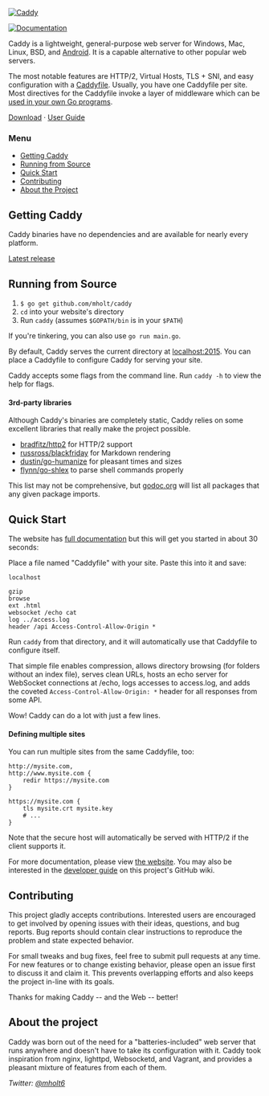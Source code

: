 [![Caddy](https://caddyserver.com/resources/images/caddy-boxed.png)](https://caddyserver.com)

[![Documentation](https://img.shields.io/badge/godoc-reference-blue.svg?style=flat-square)](https://godoc.org/github.com/mholt/caddy)

Caddy is a lightweight, general-purpose web server for Windows, Mac, Linux, BSD, and [Android](https://github.com/mholt/caddy/wiki/Running-Caddy-on-Android). It is a capable alternative to other popular web servers.

The most notable features are HTTP/2, Virtual Hosts, TLS + SNI, and easy configuration with a [Caddyfile](https://caddyserver.com/docs/caddyfile). Usually, you have one Caddyfile per site. Most directives for the Caddyfile invoke a layer of middleware which can be [used in your own Go programs](https://github.com/mholt/caddy/wiki/Using-Caddy-Middleware-in-Your-Own-Programs).

[Download](https://github.com/mholt/caddy/releases) · [User Guide](https://caddyserver.com/docs)




### Menu

- [Getting Caddy](#getting-caddy)
- [Running from Source](#running-from-source)
- [Quick Start](#quick-start)
- [Contributing](#contributing)
- [About the Project](#about-the-project)




## Getting Caddy

Caddy binaries have no dependencies and are available for nearly every platform.

[Latest release](https://github.com/mholt/caddy/releases/latest)


## Running from Source

1. `$ go get github.com/mholt/caddy`
2. `cd` into your website's directory
3. Run `caddy` (assumes `$GOPATH/bin` is in your `$PATH`)

If you're tinkering, you can also use `go run main.go`.

By default, Caddy serves the current directory at [localhost:2015](http://localhost:2015). You can place a Caddyfile to configure Caddy for serving your site.

Caddy accepts some flags from the command line. Run `caddy -h` to view the help for flags.


#### 3rd-party libraries

Although Caddy's binaries are completely static, Caddy relies on some excellent libraries that really make the project possible.

- [bradfitz/http2](https://github.com/bradfitz/http2) for HTTP/2 support
- [russross/blackfriday](https://github.com/russross/blackfriday) for Markdown rendering
- [dustin/go-humanize](https://github.com/dustin/go-humanize) for pleasant times and sizes
- [flynn/go-shlex](https://github.com/flynn/go-shlex) to parse shell commands properly

This list may not be comprehensive, but [godoc.org](https://godoc.org/github.com/mholt/caddy) will list all packages that any given package imports.

## Quick Start

The website has [full documentation](https://caddyserver.com/docs) but this will get you started in about 30 seconds:

Place a file named "Caddyfile" with your site. Paste this into it and save:

```
localhost

gzip
browse
ext .html
websocket /echo cat
log ../access.log
header /api Access-Control-Allow-Origin *
```

Run `caddy` from that directory, and it will automatically use that Caddyfile to configure itself.

That simple file enables compression, allows directory browsing (for folders without an index file), serves clean URLs, hosts an echo server for WebSocket connections at /echo, logs accesses to access.log, and adds the coveted `Access-Control-Allow-Origin: *` header for all responses from some API.

Wow! Caddy can do a lot with just a few lines.

#### Defining multiple sites

You can run multiple sites from the same Caddyfile, too:

```
http://mysite.com,
http://www.mysite.com {
	redir https://mysite.com
}

https://mysite.com {
	tls mysite.crt mysite.key
	# ...
}
```

Note that the secure host will automatically be served with HTTP/2 if the client supports it.

For more documentation, please view [the website](https://caddyserver.com/docs). You may also be interested in the [developer guide](https://github.com/mholt/caddy/wiki) on this project's GitHub wiki.







## Contributing

This project gladly accepts contributions. Interested users are encouraged to get involved by opening issues with their ideas, questions, and bug reports. Bug reports should contain clear instructions to reproduce the problem and state expected behavior.

For small tweaks and bug fixes, feel free to submit pull requests at any time. For new features or to change existing behavior, please open an issue first to discuss it and claim it. This prevents overlapping efforts and also keeps the project in-line with its goals.

Thanks for making Caddy -- and the Web -- better!





## About the project

Caddy was born out of the need for a "batteries-included" web server that runs anywhere and doesn't have to take its configuration with it. Caddy took inspiration from nginx, lighttpd, Websocketd, and Vagrant, and provides a pleasant mixture of features from each of them.


*Twitter: [@mholt6](https://twitter.com/mholt6)*
